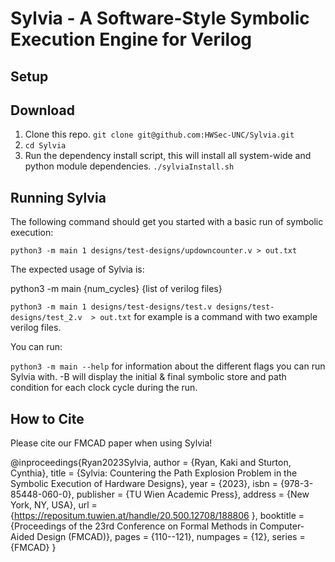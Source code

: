 # Sylvia - A Software-Style Symbolic Execution Engine for Verilog

## Setup

Download
--------------------
1. Clone this repo. `git clone git@github.com:HWSec-UNC/Sylvia.git`
2. `cd Sylvia`
3. Run the dependency install script, this will install all system-wide and python module dependencies. `./sylviaInstall.sh`


Running Sylvia
---------------------
The following command should get you started with a basic run of symbolic execution:

`python3 -m main 1 designs/test-designs/updowncounter.v > out.txt`

The expected usage of Sylvia is:

python3 -m main {num_cycles} {list of verilog files}

`python3 -m main 1 designs/test-designs/test.v designs/test-designs/test_2.v  > out.txt` for example is a command 
with two example verilog files.

You can run:

`python3 -m main --help` for information about the different flags you can run Sylvia with. -B will display the initial & final symbolic store and path condition for each clock cycle during the run. 

How to Cite
---------------------


Please cite our FMCAD paper when using Sylvia!

@inproceedings{Ryan2023Sylvia,
author = {Ryan, Kaki and Sturton, Cynthia},
title = {Sylvia: Countering the Path Explosion Problem in the Symbolic Execution of Hardware Designs},
year = {2023},
isbn = {978-3-85448-060-0},
publisher = {TU Wien Academic Press},
address = {New York, NY, USA},
url = {https://repositum.tuwien.at/handle/20.500.12708/188806 },
booktitle = {Proceedings of the 23rd Conference on Formal Methods in Computer-Aided Design (FMCAD)},
pages = {110--121},
numpages = {12},
series = {FMCAD}
}
